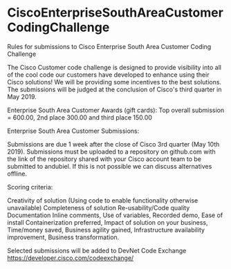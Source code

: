 # CiscoEnterpriseSouthAreaCustomerCodingChallenge
Rules for submissions to Cisco Enterprise South Area Customer Coding Challenge


The Cisco Customer code challenge is designed to provide visibility into all of the cool code our customers have developed to enhance using their Cisco solutions! We will be providing some incentives to the best solutions. The submissions will be judged at the conclusion of Cisco's third quarter in May 2019.

Enterprise South Area Customer Awards (gift cards): Top overall submission = 600.00, 2nd place 300.00 and third place 150.00

Enterprise South Area Customer Submissions:

Submissions are due 1 week after the close of Cisco 3rd quarter (May 10th 2019). Submissions must be uploaded to a repository on github.com with the link of the repository shared with your Cisco account team to be submitted to andubiel. If this is not possible we can discuss alternatives offline.

Scoring criteria:

Creativity of solution (Using code to enable functionality otherwise unavailable) Completeness of solution Re-usability/Code quality Documentation Inline comments, Use of variables, Recorded demo, Ease of install Containerization preferred, Impact of solution on your business, Time/money saved, Business agility gained, Infrastructure availability improvement, Business transformation.

Selected submissions will be added to DevNet Code Exchange
https://developer.cisco.com/codeexchange/


